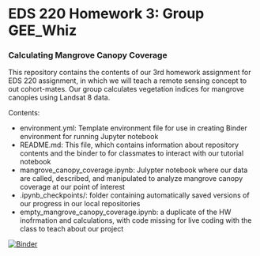 # EDS 220 Homework 3: Group GEE_Whiz
### Calculating Mangrove Canopy Coverage

This repository contains the contents of our 3rd homework assignment for EDS 220 assignment, in which we will teach a remote sensing concept to out cohort-mates. Our group calculates vegetation indices for mangrove canopies using Landsat 8 data. 

Contents:
- environment.yml: Template environment file for use in creating Binder environment for running Jupyter notebook
- README.md: This file, which contains information about repository contents and the binder to for classmates to interact with our tutorial notebook
- mangrove_canopy_coverage.ipynb: Julypter notebook where our data are called, described, and manipulated to analyze mangrove canopy coverage at our point of interest
- .ipynb_checkpoints/: folder containing automatically saved versions of our progress in our local repositories 
- empty_mangrove_canopy_coverage.ipynb: a duplicate of the HW inofrmation and calculations, with code missing for live coding with the class to teach about our project 
 
[![Binder](https://mybinder.org/badge_logo.svg)](https://mybinder.org/v2/gh/mc-cover/Gee_Whiz_Final_Project/main)
